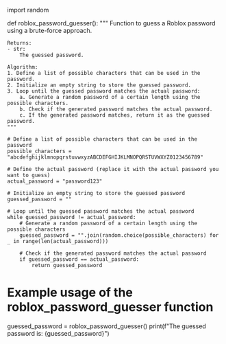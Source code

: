 import random
 
def roblox_password_guesser():
    """
    Function to guess a Roblox password using a brute-force approach.
 
    Returns:
    - str:
        The guessed password.
 
    Algorithm:
    1. Define a list of possible characters that can be used in the password.
    2. Initialize an empty string to store the guessed password.
    3. Loop until the guessed password matches the actual password:
        a. Generate a random password of a certain length using the possible characters.
        b. Check if the generated password matches the actual password.
        c. If the generated password matches, return it as the guessed password.
    """
 
    # Define a list of possible characters that can be used in the password
    possible_characters = "abcdefghijklmnopqrstuvwxyzABCDEFGHIJKLMNOPQRSTUVWXYZ0123456789"
 
    # Define the actual password (replace it with the actual password you want to guess)
    actual_password = "password123"
 
    # Initialize an empty string to store the guessed password
    guessed_password = ""
 
    # Loop until the guessed password matches the actual password
    while guessed_password != actual_password:
        # Generate a random password of a certain length using the possible characters
        guessed_password = "".join(random.choice(possible_characters) for _ in range(len(actual_password)))
 
        # Check if the generated password matches the actual password
        if guessed_password == actual_password:
            return guessed_password
 
# Example usage of the roblox_password_guesser function
guessed_password = roblox_password_guesser()
print(f"The guessed password is: {guessed_password}")
